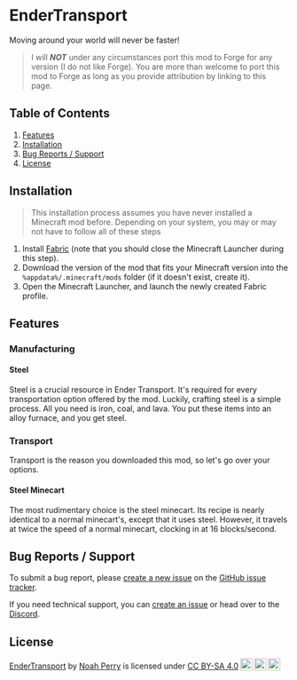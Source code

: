 # EnderTransport

Moving around your world will never be faster!

> I will ***NOT*** under any circumstances port this mod to Forge for any version (I do not like Forge). You are more than welcome to port this mod to Forge as long as you provide attribution by linking to this page.

## Table of Contents

1. [Features](#table-of-contents)
2. [Installation](#installation)
3. [Bug Reports / Support](#bug-reports--support)
4. [License](#license)

## Installation

> This installation process assumes you have never installed a Minecraft mod before. Depending on your system, you may or may not have to follow all of these steps

1. Install [Fabric](https://fabricmc.net/use) (note that you should close the Minecraft Launcher during this step).
2. Download the version of the mod that fits your Minecraft version into the `%appdata%/.minecraft/mods` folder (if it doesn't exist, create it).
3. Open the Minecraft Launcher, and launch the newly created Fabric profile.

## Features

### Manufacturing

#### Steel

Steel is a crucial resource in Ender Transport. It's required for every transportation option offered by the mod. Luckily, crafting steel is a simple process. All you need is iron, coal, and lava. You put these items into an alloy furnace, and you get steel.

### Transport

Transport is the reason you downloaded this mod, so let's go over your options.

#### Steel Minecart

The most rudimentary choice is the steel minecart. Its recipe is nearly identical to a normal minecart's, except that it uses steel. However, it travels at twice the speed of a normal minecart, clocking in at 16 blocks/second.

## Bug Reports / Support

To submit a bug report, please [create a new issue](https://github.com/Tehcn/EnderTransport/issues/new) on the [GitHub issue tracker](https://github.com/Tehcn/EnderTransport/issues).

If you need technical support, you can [create an issue](https://github.com/Tehcn/EnderTransport/issues/new) or head over to the [Discord]().

## License

<p xmlns:cc="http://creativecommons.org/ns#" xmlns:dct="http://purl.org/dc/terms/"><a property="dct:title" rel="cc:attributionURL" href="https://github.com/Tehcn/EnderTransport">EnderTransport</a> by <a rel="cc:attributionURL dct:creator" property="cc:attributionName" href="https://github.com/Tehcn">Noah Perry</a> is licensed under <a href="http://creativecommons.org/licenses/by-sa/4.0/?ref=chooser-v1" target="_blank" rel="license noopener noreferrer" style="display:inline-block;">CC BY-SA 4.0<img style="height:22px!important;margin-left:3px;vertical-align:text-bottom;" src="https://mirrors.creativecommons.org/presskit/icons/cc.svg?ref=chooser-v1"><img style="height:22px!important;margin-left:3px;vertical-align:text-bottom;" src="https://mirrors.creativecommons.org/presskit/icons/by.svg?ref=chooser-v1"><img style="height:22px!important;margin-left:3px;vertical-align:text-bottom;" src="https://mirrors.creativecommons.org/presskit/icons/sa.svg?ref=chooser-v1"></a></p>